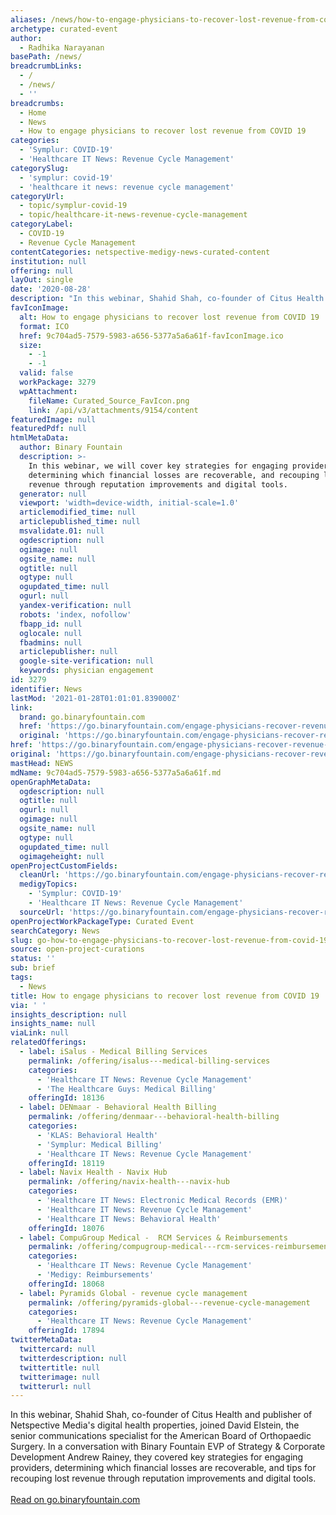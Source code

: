 ```yaml
---
aliases: /news/how-to-engage-physicians-to-recover-lost-revenue-from-covid-19
archetype: curated-event
author:
  - Radhika Narayanan
basePath: /news/
breadcrumbLinks:
  - /
  - /news/
  - ''
breadcrumbs:
  - Home
  - News
  - How to engage physicians to recover lost revenue from COVID 19
categories:
  - 'Symplur: COVID-19'
  - 'Healthcare IT News: Revenue Cycle Management'
categorySlug:
  - 'symplur: covid-19'
  - 'healthcare it news: revenue cycle management'
categoryUrl:
  - topic/symplur-covid-19
  - topic/healthcare-it-news-revenue-cycle-management
categoryLabel:
  - COVID-19
  - Revenue Cycle Management
contentCategories: netspective-medigy-news-curated-content
institution: null
offering: null
layOut: single
date: '2020-08-28'
description: "In this webinar, Shahid Shah, co-founder of Citus Health and\_publisher\_of Netspective Media's digital health properties, joined David Elstein, the senior communications specialist for the American Boa"
favIconImage:
  alt: How to engage physicians to recover lost revenue from COVID 19
  format: ICO
  href: 9c704ad5-7579-5983-a656-5377a5a6a61f-favIconImage.ico
  size:
    - -1
    - -1
  valid: false
  workPackage: 3279
  wpAttachment:
    fileName: Curated_Source_FavIcon.png
    link: /api/v3/attachments/9154/content
featuredImage: null
featuredPdf: null
htmlMetaData:
  author: Binary Fountain
  description: >-
    In this webinar, we will cover key strategies for engaging providers,
    determining which financial losses are recoverable, and recouping lost
    revenue through reputation improvements and digital tools.
  generator: null
  viewport: 'width=device-width, initial-scale=1.0'
  articlemodified_time: null
  articlepublished_time: null
  msvalidate.01: null
  ogdescription: null
  ogimage: null
  ogsite_name: null
  ogtitle: null
  ogtype: null
  ogupdated_time: null
  ogurl: null
  yandex-verification: null
  robots: 'index, nofollow'
  fbapp_id: null
  oglocale: null
  fbadmins: null
  articlepublisher: null
  google-site-verification: null
  keywords: physician engagement
id: 3279
identifier: News
lastMod: '2021-01-28T01:01:01.839000Z'
link:
  brand: go.binaryfountain.com
  href: 'https://go.binaryfountain.com/engage-physicians-recover-revenue-webinar.html'
  original: 'https://go.binaryfountain.com/engage-physicians-recover-revenue-webinar.html'
href: 'https://go.binaryfountain.com/engage-physicians-recover-revenue-webinar.html'
original: 'https://go.binaryfountain.com/engage-physicians-recover-revenue-webinar.html'
mastHead: NEWS
mdName: 9c704ad5-7579-5983-a656-5377a5a6a61f.md
openGraphMetaData:
  ogdescription: null
  ogtitle: null
  ogurl: null
  ogimage: null
  ogsite_name: null
  ogtype: null
  ogupdated_time: null
  ogimageheight: null
openProjectCustomFields:
  cleanUrl: 'https://go.binaryfountain.com/engage-physicians-recover-revenue-webinar.html'
  medigyTopics:
    - 'Symplur: COVID-19'
    - 'Healthcare IT News: Revenue Cycle Management'
  sourceUrl: 'https://go.binaryfountain.com/engage-physicians-recover-revenue-webinar.html'
openProjectWorkPackageType: Curated Event
searchCategory: News
slug: go-how-to-engage-physicians-to-recover-lost-revenue-from-covid-19
source: open-project-curations
status: ''
sub: brief
tags:
  - News
title: How to engage physicians to recover lost revenue from COVID 19
via: ' '
insights_description: null
insights_name: null
viaLink: null
relatedOfferings:
  - label: iSalus - Medical Billing Services
    permalink: /offering/isalus---medical-billing-services
    categories:
      - 'Healthcare IT News: Revenue Cycle Management'
      - 'The Healthcare Guys: Medical Billing'
    offeringId: 18136
  - label: DENmaar - Behavioral Health Billing
    permalink: /offering/denmaar---behavioral-health-billing
    categories:
      - 'KLAS: Behavioral Health'
      - 'Symplur: Medical Billing'
      - 'Healthcare IT News: Revenue Cycle Management'
    offeringId: 18119
  - label: Navix Health - Navix Hub
    permalink: /offering/navix-health---navix-hub
    categories:
      - 'Healthcare IT News: Electronic Medical Records (EMR)'
      - 'Healthcare IT News: Revenue Cycle Management'
      - 'Healthcare IT News: Behavioral Health'
    offeringId: 18076
  - label: CompuGroup Medical -  RCM Services & Reimbursements
    permalink: /offering/compugroup-medical---rcm-services-reimbursements
    categories:
      - 'Healthcare IT News: Revenue Cycle Management'
      - 'Medigy: Reimbursements'
    offeringId: 18068
  - label: Pyramids Global - revenue cycle management
    permalink: /offering/pyramids-global---revenue-cycle-management
    categories:
      - 'Healthcare IT News: Revenue Cycle Management'
    offeringId: 17894
twitterMetaData:
  twittercard: null
  twitterdescription: null
  twittertitle: null
  twitterimage: null
  twitterurl: null
---
```

In this webinar, Shahid Shah, co-founder of Citus Health and publisher of Netspective Media's digital health properties, joined David Elstein, the senior communications specialist for the American Board of Orthopaedic Surgery. In a conversation with Binary Fountain EVP of Strategy & Corporate Development Andrew Rainey, they covered key strategies for engaging providers, determining which financial losses are recoverable, and tips for recouping lost revenue through reputation improvements and digital tools.
<br><br><a target="_blank" href=https://go.binaryfountain.com/engage-physicians-recover-revenue-webinar.html>Read on go.binaryfountain.com</a>